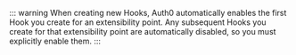 ::: warning
When creating new Hooks, Auth0 automatically enables the first Hook you create for an extensibility point. Any subsequent Hooks you create for that extensibility point are automatically disabled, so you must explicitly enable them.
:::